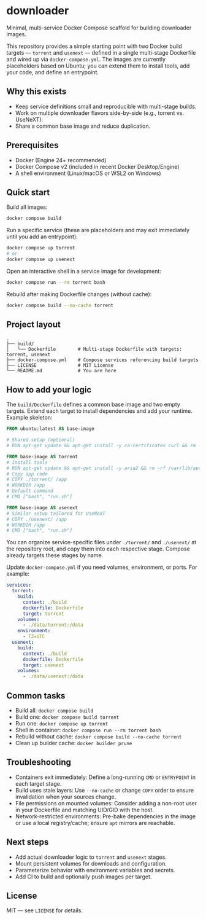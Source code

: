 # downloader

Minimal, multi-service Docker Compose scaffold for building downloader images.

This repository provides a simple starting point with two Docker build targets
— `torrent` and `usenext` — defined in a single multi-stage Dockerfile and
wired up via `docker-compose.yml`. The images are currently placeholders based
on Ubuntu; you can extend them to install tools, add your code, and define an
entrypoint.

## Why this exists

- Keep service definitions small and reproducible with multi-stage builds.
- Work on multiple downloader flavors side-by-side (e.g., torrent vs. UseNeXT).
- Share a common base image and reduce duplication.

## Prerequisites

- Docker (Engine 24+ recommended)
- Docker Compose v2 (included in recent Docker Desktop/Engine)
- A shell environment (Linux/macOS or WSL2 on Windows)

## Quick start

Build all images:

```bash
docker compose build
```

Run a specific service (these are placeholders and may exit immediately until
you add an entrypoint):

```bash
docker compose up torrent
# or
docker compose up usenext
```

Open an interactive shell in a service image for development:

```bash
docker compose run --rm torrent bash
```

Rebuild after making Dockerfile changes (without cache):

```bash
docker compose build --no-cache torrent
```

## Project layout

```
.
├── build/
│   └── Dockerfile        # Multi-stage Dockerfile with targets: torrent, usenext
├── docker-compose.yml    # Compose services referencing build targets
├── LICENSE               # MIT License
└── README.md             # You are here
```

## How to add your logic

The `build/Dockerfile` defines a common base image and two empty targets. Extend
each target to install dependencies and add your runtime. Example skeleton:

```dockerfile
FROM ubuntu:latest AS base-image

# Shared setup (optional)
# RUN apt-get update && apt-get install -y ca-certificates curl && rm -rf /var/lib/apt/lists/*

FROM base-image AS torrent
# Install tools
# RUN apt-get update && apt-get install -y aria2 && rm -rf /var/lib/apt/lists/*
# Copy app code
# COPY ./torrent/ /app
# WORKDIR /app
# Default command
# CMD ["bash", "run.sh"]

FROM base-image AS usenext
# Similar setup tailored for UseNeXT
# COPY ./usenext/ /app
# WORKDIR /app
# CMD ["bash", "run.sh"]
```

You can organize service-specific files under `./torrent/` and `./usenext/` at
the repository root, and copy them into each respective stage. Compose already
targets these stages by name.

Update `docker-compose.yml` if you need volumes, environment, or ports. For example:

```yaml
services:
  torrent:
    build:
      context: ./build
      dockerfile: Dockerfile
      target: torrent
    volumes:
      - ./data/torrent:/data
    environment:
      - TZ=UTC
  usenext:
    build:
      context: ./build
      dockerfile: Dockerfile
      target: usenext
    volumes:
      - ./data/usenext:/data
```

## Common tasks

- Build all: `docker compose build`
- Build one: `docker compose build torrent`
- Run one: `docker compose up torrent`
- Shell in container: `docker compose run --rm torrent bash`
- Rebuild without cache: `docker compose build --no-cache torrent`
- Clean up builder cache: `docker builder prune`

## Troubleshooting

- Containers exit immediately: Define a long-running `CMD` or `ENTRYPOINT` in
  each target stage.
- Build uses stale layers: Use `--no-cache` or change `COPY` order to ensure
  invalidation when your sources change.
- File permissions on mounted volumes: Consider adding a non-root user in your
  Dockerfile and matching UID/GID with the host.
- Network-restricted environments: Pre-bake dependencies in the image or use a
  local registry/cache; ensure `apt` mirrors are reachable.

## Next steps

- Add actual downloader logic to `torrent` and `usenext` stages.
- Mount persistent volumes for downloads and configuration.
- Parameterize behavior with environment variables and secrets.
- Add CI to build and optionally push images per target.

## License

MIT — see `LICENSE` for details.

